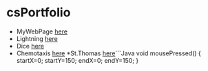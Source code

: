 # csPortfolio

* MyWebPage [here](https://bensonomb.github.io/lightning2/index.html)
* Lightning [here](https://bensonomb.github.io/lightning2/index.html)
* Dice [here](https://bensonomb.github.io/dice3/)
* Chemotaxis [here](https://bensonomb.github.io/chemotaxis4/)
*St.Thomas [here](https://docs.google.com/presentation/d/1iZrKE3-hbXkK3rF7mpYMKIr_VQY1mwyH16PAfJbMW9s/edit#slide=id.p)```Java
void mousePressed()
{
  startX=0;
  startY=150;
  endX=0;
  endY=150;
}
```
